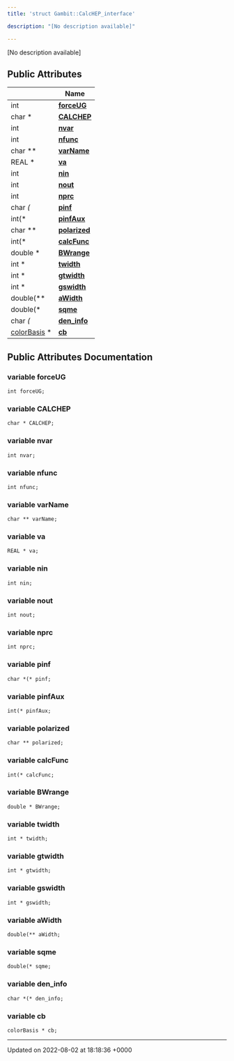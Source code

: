 ```yaml
---
title: 'struct Gambit::CalcHEP_interface'

description: "[No description available]"

---
```









[No description available]

## Public Attributes

|                | Name           |
| -------------- | -------------- |
| int | **[forceUG](/documentation/code/colliderbit_development/classes/structgambit_1_1calchep__interface/#variable-forceug)**  |
| char * | **[CALCHEP](/documentation/code/colliderbit_development/classes/structgambit_1_1calchep__interface/#variable-calchep)**  |
| int | **[nvar](/documentation/code/colliderbit_development/classes/structgambit_1_1calchep__interface/#variable-nvar)**  |
| int | **[nfunc](/documentation/code/colliderbit_development/classes/structgambit_1_1calchep__interface/#variable-nfunc)**  |
| char ** | **[varName](/documentation/code/colliderbit_development/classes/structgambit_1_1calchep__interface/#variable-varname)**  |
| REAL * | **[va](/documentation/code/colliderbit_development/classes/structgambit_1_1calchep__interface/#variable-va)**  |
| int | **[nin](/documentation/code/colliderbit_development/classes/structgambit_1_1calchep__interface/#variable-nin)**  |
| int | **[nout](/documentation/code/colliderbit_development/classes/structgambit_1_1calchep__interface/#variable-nout)**  |
| int | **[nprc](/documentation/code/colliderbit_development/classes/structgambit_1_1calchep__interface/#variable-nprc)**  |
| char *(* | **[pinf](/documentation/code/colliderbit_development/classes/structgambit_1_1calchep__interface/#variable-pinf)**  |
| int(* | **[pinfAux](/documentation/code/colliderbit_development/classes/structgambit_1_1calchep__interface/#variable-pinfaux)**  |
| char ** | **[polarized](/documentation/code/colliderbit_development/classes/structgambit_1_1calchep__interface/#variable-polarized)**  |
| int(* | **[calcFunc](/documentation/code/colliderbit_development/classes/structgambit_1_1calchep__interface/#variable-calcfunc)**  |
| double * | **[BWrange](/documentation/code/colliderbit_development/classes/structgambit_1_1calchep__interface/#variable-bwrange)**  |
| int * | **[twidth](/documentation/code/colliderbit_development/classes/structgambit_1_1calchep__interface/#variable-twidth)**  |
| int * | **[gtwidth](/documentation/code/colliderbit_development/classes/structgambit_1_1calchep__interface/#variable-gtwidth)**  |
| int * | **[gswidth](/documentation/code/colliderbit_development/classes/structgambit_1_1calchep__interface/#variable-gswidth)**  |
| double(** | **[aWidth](/documentation/code/colliderbit_development/classes/structgambit_1_1calchep__interface/#variable-awidth)**  |
| double(* | **[sqme](/documentation/code/colliderbit_development/classes/structgambit_1_1calchep__interface/#variable-sqme)**  |
| char *(* | **[den_info](/documentation/code/colliderbit_development/classes/structgambit_1_1calchep__interface/#variable-den-info)**  |
| [colorBasis](/documentation/code/colliderbit_development/classes/structgambit_1_1colorbasis/) * | **[cb](/documentation/code/colliderbit_development/classes/structgambit_1_1calchep__interface/#variable-cb)**  |

## Public Attributes Documentation

### variable forceUG

```
int forceUG;
```


### variable CALCHEP

```
char * CALCHEP;
```


### variable nvar

```
int nvar;
```


### variable nfunc

```
int nfunc;
```


### variable varName

```
char ** varName;
```


### variable va

```
REAL * va;
```


### variable nin

```
int nin;
```


### variable nout

```
int nout;
```


### variable nprc

```
int nprc;
```


### variable pinf

```
char *(* pinf;
```


### variable pinfAux

```
int(* pinfAux;
```


### variable polarized

```
char ** polarized;
```


### variable calcFunc

```
int(* calcFunc;
```


### variable BWrange

```
double * BWrange;
```


### variable twidth

```
int * twidth;
```


### variable gtwidth

```
int * gtwidth;
```


### variable gswidth

```
int * gswidth;
```


### variable aWidth

```
double(** aWidth;
```


### variable sqme

```
double(* sqme;
```


### variable den_info

```
char *(* den_info;
```


### variable cb

```
colorBasis * cb;
```


-------------------------------

Updated on 2022-08-02 at 18:18:36 +0000